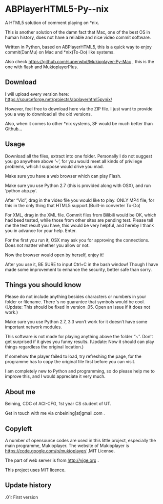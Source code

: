 ABPlayerHTML5-Py--nix
=====================

A HTML5 solution of comment playing on *nix.

This is another solution of the damn fact that Mac, one of the best OS in human history, does not have a reliable and nice video commit software.

Written in Python, based on ABPlayerHTML5, this is a quick way to enjoy commit(DanMu) on Mac and *nix(To-Do) like systems.

Also check https://github.com/superwbd/Mukioplayer-Py-Mac  , this is the one with flash and MukioplayerPlus.

Download
------
I will upload every version here: https://sourceforge.net/projects/abplayerhtml5pynix/

However, feel free to download here via the ZIP file. I just want to provide you a way to download all the old versions.

Also, when it comes to other *nix systems, SF would be much better than Github...

Usage
------
Download all the files, extract into one folder. Personally I do not suggest you go anywhere above ‘~’, for you would meet all kinds of privilege problems, which I suppose would drive you mad.

Make sure you have a web browser which can play Flash.

Make sure you use Python 2.7 (this is provided along with OSX), and run ‘python abp.py’.

After “Vid”, drag in the video file you would like to play. ONLY MP4 file, for this in the only thing that HTML5 support.(Built-in converter To-Do)

For XML, drag in the XML file. Commit files from Bilibili would be OK, which had beed tested, while those from other sites are pending test. Please tell me the test result you have, this would be very helpful, and hereby I thank you in advance for your help. Enter.

For the first you run it, OSX may ask you for approving the connections. Does not matter whether you allow or not.

Now the browser would open by herself, enjoy it!

After you use it, BE SURE to input Ctrl+C in the bash window! Though I have made some improvement to enhance the security, better safe than sorry.

Things you should know
-----
Please do not include anything besides characters or numbers in your folder or filename. There ’s no guarantee that symbols would be cool.
(Update: This should be fixed in version .05. Open an issue if it does not work.)

Make sure you use Python 2.7, 3.3 won’t work for it doesn’t have some important network modules.

This software is not made for playing anything above the folder “~”. Don’t get surprised if it gives you funny results.
(Update: Now it should can play things regardless the original location.)

If somehow the player failed to load, try refreshing the page, for the programme has to copy the original file first before you can visit.

I am completely new to Python and programming, so do please help me to improve this, and I would appreciate it very much.

About me
-----
Beining, CDC of ACI-CFG, 1st year CS student of UT.

Get in touch with me via cnbeining[at]gmail.com  .

Copyleft
-----
A number of opensource codes are used in this little project, especially the main programme, Mukioplayer. The website of Mukioplayer is https://code.google.com/p/mukioplayer/  ,MIT License.

The part of web server is from http://yige.org  .

This project uses MIT licence. 

Update history
-----

.01: First version
